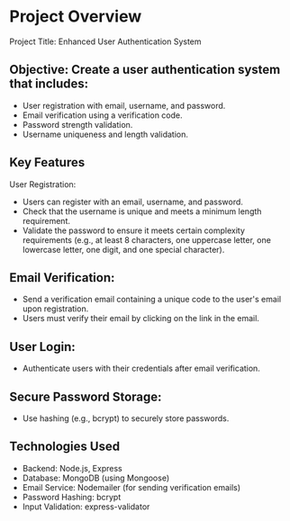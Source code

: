 # Project Overview
Project Title: Enhanced User Authentication System

## Objective: Create a user authentication system that includes:

- User registration with email, username, and password.
- Email verification using a verification code.
- Password strength validation.
- Username uniqueness and length validation.

## Key Features
User Registration:

- Users can register with an email, username, and password.
- Check that the username is unique and meets a minimum length requirement.
- Validate the password to ensure it meets certain complexity requirements (e.g., at least 8 characters, one uppercase letter, one lowercase letter, one digit, and one special character).

## Email Verification:

- Send a verification email containing a unique code to the user's email upon registration.
- Users must verify their email by clicking on the link in the email.

## User Login:

- Authenticate users with their credentials after email verification.

## Secure Password Storage:

- Use hashing (e.g., bcrypt) to securely store passwords.

## Technologies Used

- Backend: Node.js, Express
- Database: MongoDB (using Mongoose)
- Email Service: Nodemailer (for sending verification emails)
- Password Hashing: bcrypt
- Input Validation: express-validator
